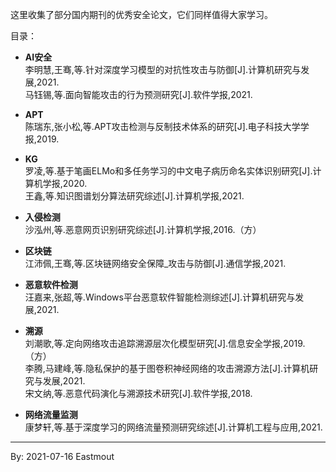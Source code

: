 这里收集了部分国内期刊的优秀安全论文，它们同样值得大家学习。

目录：

- **AI安全** <br />
李明慧,王骞,等.针对深度学习模型的对抗性攻击与防御[J].计算机研究与发展,2021. <br />
马钰锡,等.面向智能攻击的行为预测研究[J].软件学报,2021. <br />

- **APT** <br />
陈瑞东,张小松,等.APT攻击检测与反制技术体系的研究[J].电子科技大学学报,2019.  <br />

- **KG**  <br />
罗凌,等.基于笔画ELMo和多任务学习的中文电子病历命名实体识别研究[J].计算机学报,2020.  <br />
王鑫,等.知识图谱划分算法研究综述[J].计算机学报,2021.  <br />

- **入侵检测** <br />
沙泓州,等.恶意网页识别研究综述[J].计算机学报,2016.（方） <br />

- **区块链** <br />
江沛佩,王骞,等.区块链网络安全保障_攻击与防御[J].通信学报,2021.  <br />

- **恶意软件检测** <br />
汪嘉来,张超,等.Windows平台恶意软件智能检测综述[J].计算机研究与发展,2021.   <br />

- **溯源** <br />
刘潮歌,等.定向网络攻击追踪溯源层次化模型研究[J].信息安全学报,2019.（方） <br />
李腾,马建峰,等.隐私保护的基于图卷积神经网络的攻击溯源方法[J].计算机研究与发展,2021. <br />
宋文纳,等.恶意代码演化与溯源技术研究[J].软件学报,2018. <br />

- **网络流量监测** <br />
康梦轩,等.基于深度学习的网络流量预测研究综述[J].计算机工程与应用,2021. <br />

---

By: 2021-07-16 Eastmout
